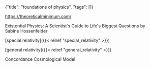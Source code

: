 {"title": "foundations of physics", "tags": []}

https://theoreticalminimum.com/

Existential Physics: A Scientist's Guide to Life's Biggest Questions by Sabine Hossenfelder

[special relativity]({{< relref "special_relativity" >}})

[general relativity]({{< relref "general_relativity" >}})

Concordance Cosmological Model

